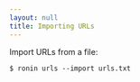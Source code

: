 ```yaml
---
layout: null
title: Importing URLs
---
```


Import URLs from a file:

    $ ronin urls --import urls.txt
